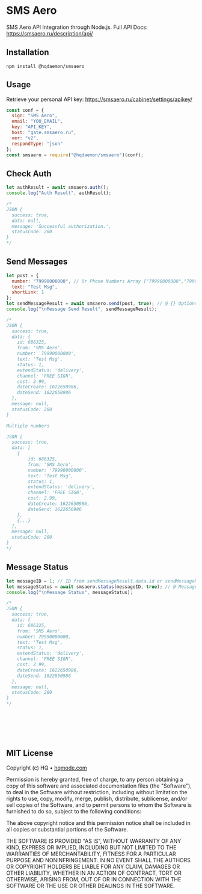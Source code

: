 # SMS Aero
SMS Aero API Integration through Node.js.
Full API Docs: https://smsaero.ru/description/api/

## Installation
```
npm install @hqdaemon/smsaero
```

## Usage
Retrieve your personal API key: https://smsaero.ru/cabinet/settings/apikey/

```js
const conf = {
  sign: "SMS Aero",
  email: "YOU_EMAIL",
  key: "API_KEY",
  host: "gate.smsaero.ru",
  ver: "v2",
  respondType: "json"
};
const smsaero = require("@hqdaemon/smsaero")(conf);
```

## Check Auth
```js
let authResult = await smsaero.auth();
console.log("Auth Result", authResult);

/*
JSON {
  success: true,
  data: null,
  message: 'Successful authorization.',
  statusCode: 200
}
*/
```

## Send Messages
```js
let post = {
  number: "79990000000", // Or Phone Numbers Array ["79990000000","79990000001"]
  text: "Test Msg",
  shortLink: 1
};
let sendMessageResult = await smsaero.send(post, true); // @ {} Options, (bool) Test Mode
console.log("\nMessage Send Result", sendMessageResult);

/*
JSON {
  success: true,
  data: {
    id: 686325,
    from: 'SMS Aero',
    number: '79990000000',
    text: 'Test Msg',
    status: 1,
    extendStatus: 'delivery',
    channel: 'FREE SIGN',
    cost: 2.99,
    dateCreate: 1622650986,
    dateSend: 1622650986
  },
  message: null,
  statusCode: 200
}

Multiple numbers

JSON {
  success: true,
  data: [
    {
        id: 686325,
        from: 'SMS Aero',
        number: '79990000000',
        text: 'Test Msg',
        status: 1,
        extendStatus: 'delivery',
        channel: 'FREE SIGN',
        cost: 2.99,
        dateCreate: 1622650986,
        dateSend: 1622650986
    },
    {...}
  ],
  message: null,
  statusCode: 200
}
*/
```

## Message Status
```js
let messageID = 1; // ID from sendMessageResult.data.id or sendMessageResult.data[0].id for multiple numbers
let messageStatus = await smsaero.status(messageID, true); // @ Message ID, (bool) Test Mode
console.log("\nMessage Status", messageStatus);

/*
JSON {
  success: true,
  data: {
    id: 686325,
    from: 'SMS Aero',
    number: 79990000000,
    text: 'Test Msg',
    status: 1,
    extendStatus: 'delivery',
    channel: 'FREE SIGN',
    cost: 2.99,
    dateCreate: 1622650986,
    dateSend: 1622650986
  },
  message: null,
  statusCode: 200
}
*/
```

<br />
<br />
<br />
<br />

## MIT License

Copyright (c) HQ • [hqmode.com](https://hqmode.com)

Permission is hereby granted, free of charge, to any person obtaining a copy
of this software and associated documentation files (the "Software"), to deal
in the Software without restriction, including without limitation the rights
to use, copy, modify, merge, publish, distribute, sublicense, and/or sell
copies of the Software, and to permit persons to whom the Software is
furnished to do so, subject to the following conditions:

The above copyright notice and this permission notice shall be included in all
copies or substantial portions of the Software.

THE SOFTWARE IS PROVIDED "AS IS", WITHOUT WARRANTY OF ANY KIND, EXPRESS OR
IMPLIED, INCLUDING BUT NOT LIMITED TO THE WARRANTIES OF MERCHANTABILITY,
FITNESS FOR A PARTICULAR PURPOSE AND NONINFRINGEMENT. IN NO EVENT SHALL THE
AUTHORS OR COPYRIGHT HOLDERS BE LIABLE FOR ANY CLAIM, DAMAGES OR OTHER
LIABILITY, WHETHER IN AN ACTION OF CONTRACT, TORT OR OTHERWISE, ARISING FROM,
OUT OF OR IN CONNECTION WITH THE SOFTWARE OR THE USE OR OTHER DEALINGS IN THE
SOFTWARE.